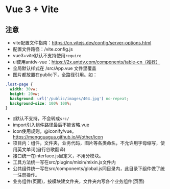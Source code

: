 # Vue 3 + Vite

## 注意
- vite配置文件指南：https://cn.vitejs.dev/config/server-options.html
- 配置文件路径：/vite.config.js
- vue3+vite默认不支持使用`require`
- ui使用antdv-vue：https://2x.antdv.com/components/table-cn（推荐）
- 全局默认样式在 /src/App.vue 文件里覆盖
- 图片都放置在public下，全路径引用。如：
```css
.lost-page {
  width: 30vw;
  height: 20vw;
  background: url('/public/images/404.jpg') no-repeat;
  background-size: 100% 100%;
}
```
- `@`默认不支持，不会转成`src/`
- import引入组件路径最后不能省略.vue
- icon使用规则，@iconify/vue。https://mengguagua.github.io/#/other/icon
- 项目内：组件，文件夹，业务代码，图片等各类命名，不允许用字母缩写，使用英文单词(自行谷歌翻译)
- 接口统一在interface.js里定义，不用分模块。
- 工具方法统一写在src/plugins/mixin/mixin.js文件内
- 公共组件统一写在src/components/global.js同目录内，此目录下组件做了统一注册操作。
- 业务组件(页面)，按模块建文件夹，文件夹内写各个业务组件(页面)
